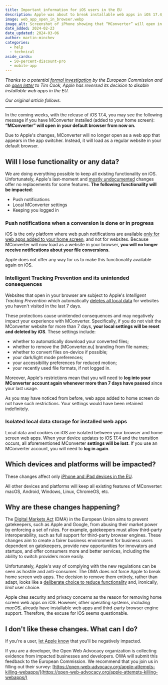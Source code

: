 ```yaml
---
title: Important information for iOS users in the EU
description: Apple was about to break installable web apps in iOS 17.4, leading to local data loss. See what would've changed and why.
image: web_app_open_in_browser.webp
image_alt: Screenshot of iPhone showing that “MConverter” will open in your default browser from now on
date_added: 2024-02-23
date_updated: 2024-03-06
author: martin-minchev
categories:
  - help
  - technical
aside_cards:
  - 50-percent-discount-pro
  - mobile-app
---
```


*Thanks to a potential [formal investigation](https://www.ft.com/content/d2f7328c-5851-4f16-8f8d-93f0098b6adc) by the European Commission and an [open letter](https://letter.open-web-advocacy.org/) to Tim Cook, Apple has reversed its decision to disable installable web apps in the EU.*

*Our original article follows.*

---

In the coming weeks, with the release of iOS 17.4, you may see the following message if you have MConverter installed (added to your home screen): **“MConverter” will open in your default browser from now on.**

Due to Apple's changes, MConverter will no longer open as a web app that appears in the app switcher. Instead, it will load as a regular website in your default browser.

## Will I lose functionality or any data?

We are doing everything possible to keep all existing functionality on iOS. Unfortunately, Apple's last-moment and [mostly undocumented](https://www.theregister.com/2024/02/16/apple_web_apps/) changes offer no replacements for some features. **The following functionality will be impacted**:

* Push notifications
* Local MConverter settings
* Keeping you logged in

### Push notifications when a conversion is done or in progress

iOS is the only platform where web push notifications are available [only for web apps added to your home screen](https://caniuse.com/push-api#:~:text=WKWebView%20nor%20SFSafariViewController-,6,Requires%20website%20to%20first%20be%20added%20to%20the%20Home%20Screen.,-Delivered%20silently%2C%20meaning), and not for websites. Because MConverter will now load as a website in your browser, **you will no longer receive notifications about your file conversions**.

Apple does not offer any way for us to make this functionality available again on iOS.

### Intelligent Tracking Prevention and its unintended consequences

Websites that open in your browser are subject to Apple's *Intelligent Tracking Prevention* which automatically [deletes all local data](https://webkit.org/tracking-prevention/#:~:text=to%2024%20hours.-,7%2DDay%20Cap%20on%20All%20Script%2DWriteable%20Storage,-Trackers%20executing%20script) for websites you haven't visited in the last 7 days.

These protections cause unintended consequences and may negatively impact your experience with MConverter. Specifically, if you do not visit the MConverter website for more than 7 days, **your local settings will be reset and deleted by iOS**. These settings include:

* whether to automatically download your converted files;
* whether to remove the \[MConverter.eu\] branding from file names;
* whether to convert files on-device if possible;
* your dark/light mode preferences;
* your accessibility preferences for reduced motion;
* your recently used file formats, if not logged in.

Moreover, Apple's restrictions mean that you will need to **log into your MConverter account again whenever more than 7 days have passed** since your last usage.

As you may have noticed from before, web apps added to home screen do not have such restrictions. Your settings would have been retained indefinitely.

### Isolated local data storage for installed web apps

Local data and cookies on iOS are isolated between your browser and home screen web apps. When your device updates to iOS 17.4 and the transition occurs, all aforementioned MConverter **settings will be lost**. If you use an MConverter account, you will need to **log in again**.

## Which devices and platforms will be impacted?

These changes affect only [iPhone and iPad devices in the EU](https://www.apple.com/newsroom/2024/01/apple-announces-changes-to-ios-safari-and-the-app-store-in-the-european-union/).

All other devices and platforms will keep all existing features of MConverter: macOS, Android, Windows, Linux, ChromeOS, etc.

## Why are these changes happening?

The [Digital Markets Act](https://commission.europa.eu/strategy-and-policy/priorities-2019-2024/europe-fit-digital-age/digital-markets-act-ensuring-fair-and-open-digital-markets_en) (DMA) in the European Union aims to prevent gatekeepers, such as Apple and Google, from abusing their market power by enforcing a set of rules. For example, gatekeepers must allow third-party interoperability, such as full support for third-party browser engines. These changes aim to create a fairer business environment for business users dependent on gatekeepers, provide new opportunities for innovators and startups, and offer consumers more and better services, including the ability to switch providers more easily.

Unfortunately, Apple's way of complying with the new regulations can be seen as hostile and anti-consumer. The DMA does not force Apple to break home screen web apps. The decision to remove them entirely, rather than adapt, looks like a [deliberate choice to reduce functionality](https://open-web-advocacy.org/blog/apple-on-course-to-break-all-web-apps-in-eu-within-20-days/) and, ironically, *limit* user choice.

Apple cites security and privacy concerns as the reason for removing home screen web apps on iOS. However, other operating systems, *including macOS*, already have installable web apps and third-party browser engine support. Therefore, the excuse for iOS seems questionable.

## I don't like these changes. What can I do?

If you're a user, [let Apple know](https://feedbackassistant.apple.com/) that you'll be negatively impacted.

If you are a developer, the Open Web Advocacy organization is collecting evidence from impacted businesses and developers. OWA will submit this feedback to the European Commission. We recommend that you join us in filling out their survey: [https://open-web-advocacy.org/apple-attempts-killing-webapps/](https://open-web-advocacy.org/apple-attempts-killing-webapps/)